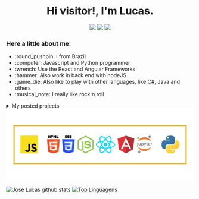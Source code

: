 <p align='center'>
  <h1 align='center'>Hi visitor!, I'm Lucas.</h1>
</p>
<p align='center'>
  <a href="https://www.linkedin.com/in/jos%C3%A9-lucas-freitas-8ba524150/" style='text-decoration: none'>
    <img src="https://img.shields.io/badge/Profile-LinkedIn-white.svg?colorA=#0000FF&colorB=2E2EFE&style=for-the-badge" />
  </a>
  <a href="https://www.instagram.com/jlucasgf/?hl=pt-br" style='text-decoration: none'>
    <img src="https://img.shields.io/badge/Profile-Instagram-white.svg?colorA=#A901DB&colorB=DF01D7&style=for-the-badge" />
  </a>
  <a href="https://repl.it/@JoseLucasapp" style='text-decoration: none'>
    <img src="https://img.shields.io/badge/Profile-Repl.it-white.svg?colorA=#000000&colorB=0000FF&style=for-the-badge" />
  </a>
</p>

<h3>Here a little about me:</h3>
<ul>
  <li> :round_pushpin: I from Brazil</li>
  <li> :computer: Javascript and Python programmer</li>
  <li> :wrench: Use the React and Angular Frameworks</li>
  <li> :hammer: Also work in back end with nodeJS</li>
  <li> :game_die: Also like to play with other languages, like C#, Java and others</li>
  <li> :musical_note: I really like rock'n roll </li>
</ul>

<details>
  <summary>My posted projects</summary>
  
  [Tic Tac Toe](https://joselucasapp.github.io/Tic-tac-toe-game/)<br>
  [Currency prices against the BRL](https://brl-currency-converter.vercel.app/)<br>
  [2112 Chat](https://chat2112jl.herokuapp.com/)
</details>
<img src='languages.png'/>

![Jose Lucas github stats](https://github-readme-stats.vercel.app/api?username=joselucasapp&show_icons=true&theme=radical&count_private=true)
[![Top Linguagens](https://github-readme-stats.vercel.app/api/top-langs/?username=joselucasapp&layout=compact&custom_title=JoseLucasapp+languages&langs_count=8)](https://github.com/anuraghazra/github-readme-stats)

<!--
**JoseLucasapp/JoseLucasapp** is a ✨ _special_ ✨ repository because its `README.md` (this file) appears on your GitHub profile.

Here are some ideas to get you started:

- 🔭 I’m currently working on ...
- 🌱 I’m currently learning ...
- 👯 I’m looking to collaborate on ...
- 🤔 I’m looking for help with ...
- 💬 Ask me about ...
- 📫 How to reach me: ...
- 😄 Pronouns: ...
- ⚡ Fun fact: ...
-->
